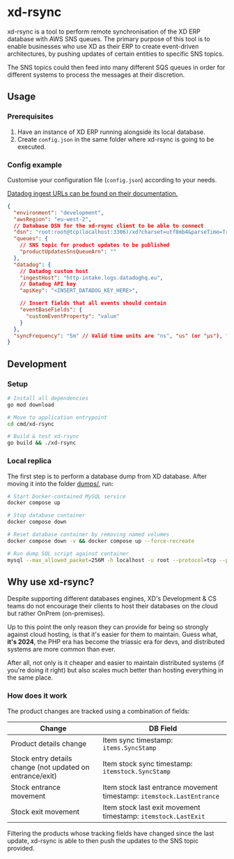 # xd-rsync

xd-rsync is a tool to perform remote synchronisation of the XD ERP database with AWS SNS queues.
The primary purpose of this tool is to enable businesses who use XD as their ERP to create event-driven architectures, by pushing updates of certain entities to specific SNS topics.

The SNS topics could then feed into many different SQS queues in order for different systems to process the messages at their discretion.

## Usage

### Prerequisites

1. Have an instance of XD ERP running alongside its local database.
2. Create `config.json` in the same folder where xd-rsync is going to be executed.

### Config example

Customise your configuration file (`config.json`) according to your needs.

[Datadog ingest URLs can be found on their documentation.](https://docs.datadoghq.com/logs/log_collection/?tab=host#supported-endpoints)

```json
{
  "environment": "development",
  "awsRegion": "eu-west-2",
  // Database DSN for the xd-rsync client to be able to connect
  "dsn": "root:root@tcp(localhost:3306)/xd?charset=utf8mb4&parseTime=True&loc=Local",
  "queues": {
    // SNS topic for product updates to be published
    "productUpdatesSnsQueueArn": ""
  },
  "datadog": {
    // Datadog custom host
    "ingestHost": "http-intake.logs.datadoghq.eu",
    // Datadog API key
    "apiKey": "<INSERT_DATADOG_KEY_HERE>",

    // Insert fields that all events should contain
    "eventBaseFields": {
      "customEventProperty": "value"
    }
  },
  "syncFrequency": "5m" // Valid time units are "ns", "us" (or "µs"), "ms", "s", "m", "h".
}
```

## Development

### Setup

```bash
# Install all dependencies
go mod download

# Move to application entrypoint
cd cmd/xd-rsync

# Build & test xd-rsync
go build && ./xd-rsync

```

### Local replica

The first step is to perform a database dump from XD database. After moving it into the folder [dumps/](/dumps/), run:

```bash
# Start Docker-contained MySQL service
docker compose up

# Stop database container
docker compose down

# Reset database container by removing named volumes
docker compose down -v && docker compose up --force-recreate

# Run dump SQL script against container
mysql --max_allowed_packet=256M -h localhost -u root --protocol=tcp --password=root xd < ./dumps/dumpname.sql
```

## Why use xd-rsync?

Despite supporting different databases engines, XD's Development & CS teams do not encourage their
clients to host their databases on the cloud but rather OnPrem (on-premises).

Up to this point the only reason they can provide for being so strongly against cloud hosting, is that
it's easier for them to maintain. Guess what, **it's 2024**, the PHP era has become the triassic era for devs, and distributed systems are more common than ever.

After all, not only is it cheaper and easier to maintain distributed systems (if you're doing it right) but also scales much better than hosting everything in the same place.

### How does it work

The product changes are tracked using a combination of fields:

| Change                                                    | DB Field                                                              |
| --------------------------------------------------------- | --------------------------------------------------------------------- |
| Product details change                                    | Item sync timestamp: `items.SyncStamp`                                |
| Stock entry details change (not updated on entrance/exit) | Item stock sync timestamp: `itemstock.SyncStamp`                      |
| Stock entrance movement                                   | Item stock last entrance movement timestamp: `itemstock.LastEntrance` |
| Stock exit movement                                       | Item stock last exit movement timestamp: `itemstock.LastExit`         |

Filtering the products whose tracking fields have changed since the last update, xd-rsync is able to then push the updates to the SNS topic provided.

